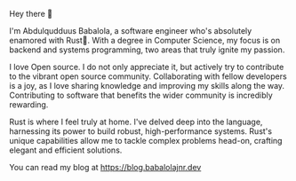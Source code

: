 Hey there 👋

I'm Abdulqudduus Babalola, a software engineer who's absolutely enamored with Rust🦀. With a degree in Computer Science, my focus is on backend and systems programming, two areas that truly ignite my passion.

I love Open source. I do not only appreciate it, but actively try to contribute to the vibrant open source community. Collaborating with fellow developers is a joy, as I love sharing knowledge and improving my skills along the way. Contributing to software that benefits the wider community is incredibly rewarding.

Rust is where I feel truly at home. I've delved deep into the language, harnessing its power to build robust, high-performance systems. Rust's unique capabilities allow me to tackle complex problems head-on, crafting elegant and efficient solutions.

You can read my blog at https://blog.babalolajnr.dev
